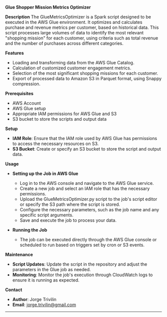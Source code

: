 **Glue Shopper Mission Metrics Optimizer**

**Description**
The GlueMetricsOptimizer is a Spark script designed to be executed in the AWS Glue environment. It optimizes and calculates purchase and revenue metrics per customer, based on historical data. This script processes large volumes of data to identify the most relevant "shopping mission" for each customer, using criteria such as total revenue and the number of purchases across different categories.

**Features**
- Loading and transforming data from the AWS Glue Catalog.
- Calculation of customized customer engagement metrics.
- Selection of the most significant shopping missions for each customer.
- Export of processed data to Amazon S3 in Parquet format, using Snappy compression.

**Prerequisites**
- AWS Account
- AWS Glue setup
- Appropriate IAM permissions for AWS Glue and S3
- S3 bucket to store the scripts and output data

**Setup**
- **IAM Role**: Ensure that the IAM role used by AWS Glue has permissions to access the necessary resources on S3.
- **S3 Bucket**: Create or specify an S3 bucket to store the script and output data.

**Usage**
- **Setting up the Job in AWS Glue**
  - Log in to the AWS console and navigate to the AWS Glue service.
  - Create a new job and select an IAM role that has the necessary permissions.
  - Upload the GlueMetricsOptimizer.py script to the job's script editor or specify the S3 path where the script is stored.
  - Configure the necessary parameters, such as the job name and any specific script arguments.
  - Save and execute the job to process your data.

- **Running the Job**
  - The job can be executed directly through the AWS Glue console or scheduled to run based on triggers set by cron or S3 events.

**Maintenance**
- **Script Updates**: Update the script in the repository and adjust the parameters in the Glue job as needed.
- **Monitoring**: Monitor the job's execution through CloudWatch logs to ensure it is running as expected.

**Contact**
- **Author**: Jorge Trivilin
- **Email**: jorge.trivilin@gmail.com

---
